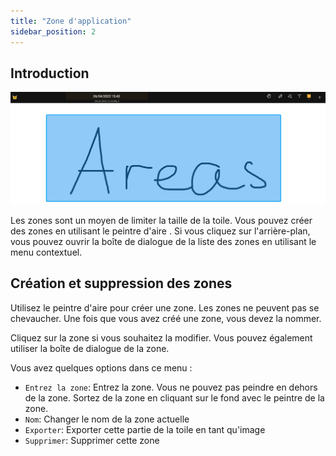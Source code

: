 ```yaml
---
title: "Zone d'application"
sidebar_position: 2
---
```


## Introduction

![Zone de stockage](area.png)

Les zones sont un moyen de limiter la taille de la toile. Vous pouvez créer des zones en utilisant le peintre d'aire [](tools/area.md). Si vous cliquez sur l'arrière-plan, vous pouvez ouvrir la boîte de dialogue de la liste des zones en utilisant le menu contextuel.

## Création et suppression des zones

Utilisez le peintre d'aire [](tools/area.md) pour créer une zone. Les zones ne peuvent pas se chevaucher. Une fois que vous avez créé une zone, vous devez la nommer.

Cliquez sur la zone si vous souhaitez la modifier. Vous pouvez également utiliser la boîte de dialogue de la zone.

Vous avez quelques options dans ce menu :

* `Entrez la zone`: Entrez la zone. Vous ne pouvez pas peindre en dehors de la zone. Sortez de la zone en cliquant sur le fond avec le peintre de la zone.
* `Nom`: Changer le nom de la zone actuelle
* `Exporter`: Exporter cette partie de la toile en tant qu'image
* `Supprimer`: Supprimer cette zone
